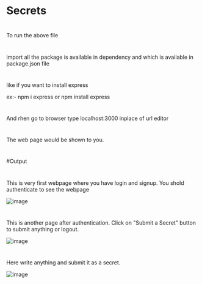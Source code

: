 # Secrets

#
To run the above file

#
import all the package is available in dependency and which is available in package.json file

#
like if you want to install express

ex:- npm i express or npm install express

#
And rhen go to browser type localhost:3000 inplace of url editor
#
The web page would be shown to you.
#



#Output
#

This is very first webpage where you have login and signup. You shold authenticate to see the webpage

![image](https://github.com/Shatrughan-alt/Secrets/assets/84929529/90a4e10b-8464-41ad-83ee-104afd1c7dc2)

#
This is another page after authentication. Click on "Submit a Secret" button to submit anything or logout.

![image](https://github.com/Shatrughan-alt/Secrets/assets/84929529/89973e68-ecab-42f8-adcc-3b08e246730c)

#
Here write anything and submit it as a secret.

![image](https://github.com/Shatrughan-alt/Secrets/assets/84929529/d10f81ce-e30d-453e-a427-0ac681334e73)



